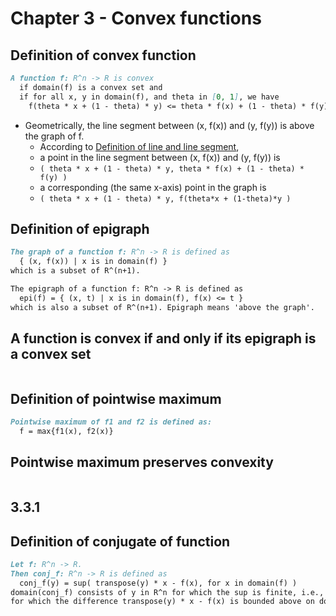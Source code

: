 # Chapter 3 - Convex functions

## Definition of convex function
```markdown
A function f: R^n -> R is convex
  if domain(f) is a convex set and
  if for all x, y in domain(f), and theta in [0, 1], we have
    f(theta * x + (1 - theta) * y) <= theta * f(x) + (1 - theta) * f(y)
```
- Geometrically, the line segment between (x, f(x)) and (y, f(y)) is above the graph of f. 
  - According to [Definition of line and line segment](chapter2.md#definition-of-line-and-line-segment),  
  - a point in the line segment between (x, f(x)) and (y, f(y)) is  
  - `( theta * x + (1 - theta) * y, theta * f(x) + (1 - theta) * f(y) )`  
  - a corresponding (the same x-axis) point in the graph is  
  -  `( theta * x + (1 - theta) * y, f(theta*x + (1-theta)*y )`
  
## Definition of epigraph
```markdown
The graph of a function f: R^n -> R is defined as
  { (x, f(x)) | x is in domain(f) }
which is a subset of R^(n+1).

The epigraph of a function f: R^n -> R is defined as
  epi(f) = { (x, t) | x is in domain(f), f(x) <= t }
which is also a subset of R^(n+1). Epigraph means 'above the graph'.
```

## A function is convex if and only if its epigraph is a convex set
```markdown
```

## Definition of pointwise maximum
```markdown
Pointwise maximum of f1 and f2 is defined as:
  f = max{f1(x), f2(x)}
```

## Pointwise maximum preserves convexity
```markdown
```

## 3.3.1
## Definition of conjugate of function
```markdown
Let f: R^n -> R.
Then conj_f: R^n -> R is defined as
  conj_f(y) = sup( transpose(y) * x - f(x), for x in domain(f) )
domain(conj_f) consists of y in R^n for which the sup is finite, i.e., 
for which the difference transpose(y) * x - f(x) is bounded above on domain(f)
```
